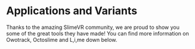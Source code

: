 # Applications and Variants

Thanks to the amazing SlimeVR community, we are proud to show you some of the great tools they have made! You can find more information on Owotrack, Octoslime and L,i,me down below.

